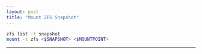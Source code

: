 ```yaml
---
layout: post
title: "Mount ZFS Snapshot"
---
```


```bash
zfs list -t snapshot
mount -t zfs <$SNAPSHOT> <$MOUNTPOINT>
```

---
